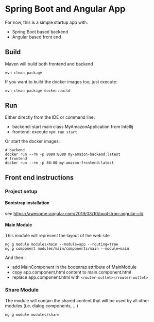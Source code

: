 # Spring Boot and Angular App

For now, this is a simple startup app with:

* Spring Boot based backend
* Angular based front end

## Build

Maven will build both frontend and backend

```
mvn clean package
```

If you want to build the docker images too, just execute:

```
mvn clean package docker:build
```

## Run

Either directly from the IDE or command line:

* backend: start main class MyAmazonApplication from Intellij
* frontend: execute `npm run start`

Or start the docker images:

```
# backend
docker run --rm -p 8080:8080 my-amazon-backend:latest
# frontend
docker run --rm -p 80:80 my-amazon-frontend:latest
```


## Front end instructions

### Project setup

#### Bootstrap installation

see https://awesome-angular.com/2019/03/10/bootstrap-angular-cli/

#### Main Module

This module will represent the layout of the web site

```
ng g module modules/main --module=app --routing=true 
ng g component modules/main/components/main --module=main 
```
And then :

* add MainComponent in the bootstrap attribute of MainModule 
* copy app.component.html content to main.component.html
* replace app.component.html with `<router-outlet></router-outlet>`

### Share Module

The module will contain the shared content that will be used by all other modules (i.e. dialog components, ...)

```
ng g module modules/share
```

